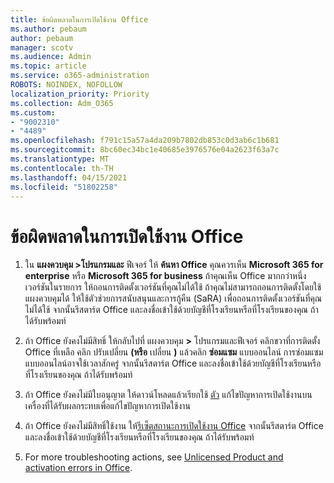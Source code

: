 ```yaml
---
title: ข้อผิดพลาดในการเปิดใช้งาน Office
ms.author: pebaum
author: pebaum
manager: scotv
ms.audience: Admin
ms.topic: article
ms.service: o365-administration
ROBOTS: NOINDEX, NOFOLLOW
localization_priority: Priority
ms.collection: Adm_O365
ms.custom:
- "9002310"
- "4489"
ms.openlocfilehash: f791c15a57a4da209b7802db853c0d3ab6c1b681
ms.sourcegitcommit: 8bc60ec34bc1e40685e3976576e04a2623f63a7c
ms.translationtype: MT
ms.contentlocale: th-TH
ms.lasthandoff: 04/15/2021
ms.locfileid: "51802258"
---
```

# <a name="office-activation-errors"></a>ข้อผิดพลาดในการเปิดใช้งาน Office

1. ใน **แผงควบคุม >โปรแกรมและ** ฟีเจอร์ ให้ **ค้นหา Office** คุณควรเห็น **Microsoft 365 for enterprise** หรือ **Microsoft 365 for business** ถ้าคุณเห็น Office มากกว่าหนึ่งเวอร์ชันในรายการ ให้ถอนการติดตั้งเวอร์ชันที่คุณไม่ได้ใช้ ถ้าคุณไม่สามารถถอนการติดตั้งโดยใช้แผงควบคุมได้ ให้ใช้ตัวช่วยการสนับสนุนและการกู้คืน (SaRA) เพื่อถอนการติดตั้งเวอร์ชันที่คุณไม่ได้ใช้[](https://aka.ms/SARA-OfficeUninstall-Alchemy) จากนั้นรีสตาร์ต Office และลงชื่อเข้าใช้ด้วยบัญชีที่โรงเรียนหรือที่โรงเรียนของคุณ ถ้าได้รับพร้อมท์ 

2. ถ้า Office ยังคงไม่มีสิทธิ์ ให้กลับไปที่ แผงควบคุม **>** โปรแกรมและฟีเจอร์ คลิกขวาที่การติดตั้ง Office ที่เหลือ คลิก ปรับเปลี่ยน **(หรือ** เปลี่ยน **)** แล้วคลิก **ซ่อมแซม** แบบออนไลน์ การซ่อมแซมแบบออนไลน์อาจใช้เวลาสักครู่ จากนั้นรีสตาร์ต Office และลงชื่อเข้าใช้ด้วยบัญชีที่โรงเรียนหรือที่โรงเรียนของคุณ ถ้าได้รับพร้อมท์ 

3. ถ้า Office ยังคงไม่มีใบอนุญาต ให้ดาวน์โหลดแล้วเรียกใช้ [ตัว](https://aka.ms/SARA-OfficeActivation-Alchemy) แก้ไขปัญหาการเปิดใช้งานบนเครื่องที่ได้รับผลกระทบเพื่อแก้ไขปัญหาการเปิดใช้งาน 

4. ถ้า Office ยังคงไม่มีสิทธิ์ใช้งาน ให้[รีเซ็ตสถานะการเปิดใช้งาน Office](https://docs.microsoft.com/office365/troubleshoot/activation/reset-office-365-proplus-activation-state) จากนั้นรีสตาร์ต Office และลงชื่อเข้าใช้ด้วยบัญชีที่โรงเรียนหรือที่โรงเรียนของคุณ ถ้าได้รับพร้อมท์  

5. For more troubleshooting actions, see [Unlicensed Product and activation errors in Office](https://support.office.com/article/unlicensed-product-and-activation-errors-in-office-0d23d3c0-c19c-4b2f-9845-5344fedc4380).
